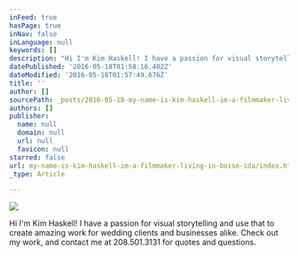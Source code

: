 ```yaml
---
inFeed: true
hasPage: true
inNav: false
inLanguage: null
keywords: []
description: "Hi I'm Kim Haskell! I have a passion for visual storytelling and use that to create amazing work for wedding clients and businesses alike. Check out my work, and contact me at 208.501.3131 for quotes and questions."
datePublished: '2016-05-18T01:58:16.402Z'
dateModified: '2016-05-18T01:57:49.676Z'
title: ''
author: []
sourcePath: _posts/2016-05-18-my-name-is-kim-haskell-im-a-filmmaker-living-in-boise-ida.md
authors: []
publisher:
  name: null
  domain: null
  url: null
  favicon: null
starred: false
url: my-name-is-kim-haskell-im-a-filmmaker-living-in-boise-ida/index.html
_type: Article

---
```

![](https://the-grid-user-content.s3-us-west-2.amazonaws.com/dd88d2c6-5784-446b-873d-7bf100ff154e.jpg)

Hi I'm Kim Haskell! I have a passion for visual storytelling and use that to create amazing work for wedding clients and businesses alike. Check out my work, and contact me at 208.501.3131 for quotes and questions.